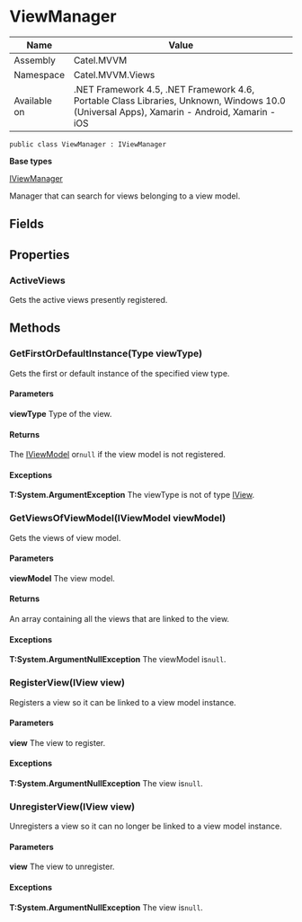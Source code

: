 

# ViewManager

Name|Value
---|---
Assembly|Catel.MVVM
Namespace|Catel.MVVM.Views
Available on|.NET Framework 4.5, .NET Framework 4.6, Portable Class Libraries, Unknown, Windows 10.0 (Universal Apps), Xamarin - Android, Xamarin - iOS

```
public class ViewManager : IViewManager
```

**Base types**

[IViewManager](/Catel.MVVM\Catel\MVVM\Views\IViewManager.md)


Manager that can search for views belonging to a view model.



## Fields

## Properties

### ActiveViews

Gets the active views presently registered.



## Methods

### GetFirstOrDefaultInstance(Type viewType)

Gets the first or default instance of the specified view type.

#### Parameters

**viewType**
Type of the view.

#### Returns

The [IViewModel](#) or`null` if the view model is not registered.

#### Exceptions

**T:System.ArgumentException**
The viewType is not of type [IView](#).



### GetViewsOfViewModel(IViewModel viewModel)

Gets the views of view model.

#### Parameters

**viewModel**
The view model.

#### Returns

An array containing all the views that are linked to the view.

#### Exceptions

**T:System.ArgumentNullException**
The viewModel is`null`.



### RegisterView(IView view)

Registers a view so it can be linked to a view model instance.

#### Parameters

**view**
The view to register.

#### Exceptions

**T:System.ArgumentNullException**
The view is`null`.



### UnregisterView(IView view)

Unregisters a view so it can no longer be linked to a view model instance.

#### Parameters

**view**
The view to unregister.

#### Exceptions

**T:System.ArgumentNullException**
The view is`null`.



